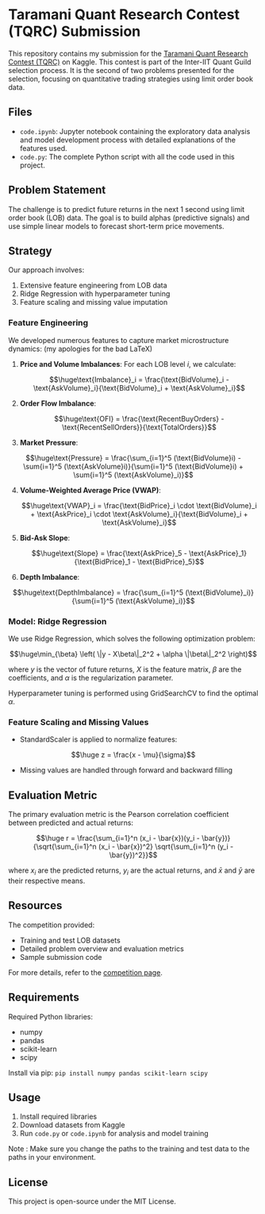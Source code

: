 # Taramani Quant Research Contest (TQRC) Submission

This repository contains my submission for the [Taramani Quant Research Contest (TQRC)](https://www.kaggle.com/competitions/taramani-quant-research-contest-tqrc/) on Kaggle.
This contest is part of the Inter-IIT Quant Guild selection process. It is the second of two problems presented for the selection, focusing on quantitative trading strategies using limit order book data.

## Files

- `code.ipynb`: Jupyter notebook containing the exploratory data analysis and model development process with detailed explanations of the features used.
- `code.py`: The complete Python script with all the code used in this project.

## Problem Statement

The challenge is to predict future returns in the next 1 second using limit order book (LOB) data. The goal is to build alphas (predictive signals) and use simple linear models to forecast short-term price movements.

## Strategy

Our approach involves:

1. Extensive feature engineering from LOB data
2. Ridge Regression with hyperparameter tuning
3. Feature scaling and missing value imputation

### Feature Engineering

We developed numerous features to capture market microstructure dynamics: (my apologies for the bad LaTeX)

1. **Price and Volume Imbalances**: 
   For each LOB level $i$, we calculate:
   
   $$\huge\text{Imbalance}_i = \frac{\text{BidVolume}_i - \text{AskVolume}_i}{\text{BidVolume}_i + \text{AskVolume}_i}$$

2. **Order Flow Imbalance**:
   
   $$\huge\text{OFI} = \frac{\text{RecentBuyOrders} - \text{RecentSellOrders}}{\text{TotalOrders}}$$

3. **Market Pressure**:
   
  $$\huge\text{Pressure} = \frac{\sum_{i=1}^5 (\text{BidVolume}i) - \sum{i=1}^5 (\text{AskVolume}i)}{\sum{i=1}^5 (\text{BidVolume}i) + \sum{i=1}^5 (\text{AskVolume}_i)}$$

4. **Volume-Weighted Average Price (VWAP)**:
   
   $$\huge\text{VWAP}_i = \frac{\text{BidPrice}_i \cdot \text{BidVolume}_i + \text{AskPrice}_i \cdot \text{AskVolume}_i}{\text{BidVolume}_i + \text{AskVolume}_i}$$

5. **Bid-Ask Slope**:
   
   $$\huge\text{Slope} = \frac{\text{AskPrice}_5 - \text{AskPrice}_1}{\text{BidPrice}_1 - \text{BidPrice}_5}$$

6. **Depth Imbalance**:
   
  $$\huge\text{DepthImbalance} = \frac{\sum_{i=1}^5 (\text{BidVolume}_i)}{\sum{i=1}^5 (\text{AskVolume}_i)}$$

### Model: Ridge Regression

We use Ridge Regression, which solves the following optimization problem:

$$\huge\min_{\beta} \left( \|y - X\beta\|_2^2 + \alpha \|\beta\|_2^2 \right)$$

where $y$ is the vector of future returns, $X$ is the feature matrix, $\beta$ are the coefficients, and $\alpha$ is the regularization parameter.

Hyperparameter tuning is performed using GridSearchCV to find the optimal $\alpha$.

### Feature Scaling and Missing Values

- StandardScaler is applied to normalize features: 

$$\huge z = \frac{x - \mu}{\sigma}$$

- Missing values are handled through forward and backward filling

## Evaluation Metric

The primary evaluation metric is the Pearson correlation coefficient between predicted and actual returns:

$$\huge r = \frac{\sum_{i=1}^n (x_i - \bar{x})(y_i - \bar{y})}{\sqrt{\sum_{i=1}^n (x_i - \bar{x})^2} \sqrt{\sum_{i=1}^n (y_i - \bar{y})^2}}$$

where $x_i$ are the predicted returns, $y_i$ are the actual returns, and $\bar{x}$ and $\bar{y}$ are their respective means.

## Resources

The competition provided:
- Training and test LOB datasets
- Detailed problem overview and evaluation metrics
- Sample submission code

For more details, refer to the [competition page](https://www.kaggle.com/competitions/taramani-quant-research-contest-tqrc/).

## Requirements

Required Python libraries:
- numpy
- pandas
- scikit-learn
- scipy

Install via pip: `pip install numpy pandas scikit-learn scipy`

## Usage

1. Install required libraries
2. Download datasets from Kaggle
3. Run `code.py` or `code.ipynb` for analysis and model training

Note : Make sure you change the paths to the training and test data to the paths in your environment.

## License

This project is open-source under the MIT License.
